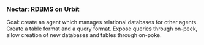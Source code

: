 ###  Nectar: RDBMS on Urbit

Goal: create an agent which manages relational databases for other agents. Create a table format and a query format. Expose queries through on-peek, allow creation of new databases and tables through on-poke.